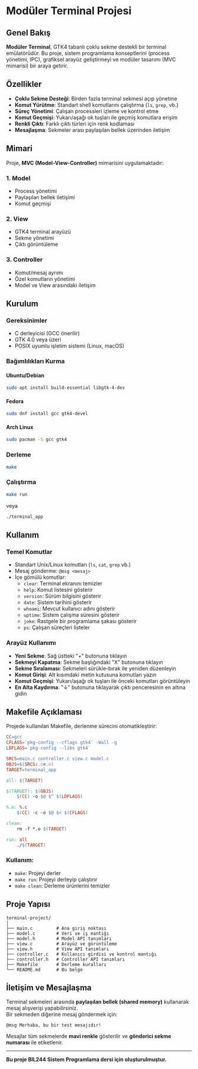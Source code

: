 # Modüler Terminal Projesi

## Genel Bakış

**Modüler Terminal**, GTK4 tabanlı çoklu sekme destekli bir terminal emülatörüdür. Bu proje, sistem programlama konseptlerini (process yönetimi, IPC), grafiksel arayüz geliştirmeyi ve modüler tasarımı (MVC mimarisi) bir araya getirir.


## Özellikler

- **Çoklu Sekme Desteği**: Birden fazla terminal sekmesi açıp yönetme
- **Komut Yürütme**: Standart shell komutlarını çalıştırma (`ls`, `grep`, vb.)
- **Süreç Yönetimi**: Çalışan processleri izleme ve kontrol etme
- **Komut Geçmişi**: Yukarı/aşağı ok tuşları ile geçmiş komutlara erişim
- **Renkli Çıktı**: Farklı çıktı türleri için renk kodlaması
- **Mesajlaşma**: Sekmeler arası paylaşılan bellek üzerinden iletişim

## Mimari

Proje, **MVC (Model-View-Controller)** mimarisini uygulamaktadır:

### 1. Model
- Process yönetimi  
- Paylaşılan bellek iletişimi  
- Komut geçmişi  

### 2. View
- GTK4 terminal arayüzü  
- Sekme yönetimi  
- Çıktı görüntüleme  

### 3. Controller
- Komut/mesaj ayrımı  
- Özel komutların yönetimi  
- Model ve View arasındaki iletişim  

## Kurulum

### Gereksinimler

- C derleyicisi (GCC önerilir)
- GTK 4.0 veya üzeri
- POSIX uyumlu işletim sistemi (Linux, macOS)

### Bağımlılıkları Kurma

#### Ubuntu/Debian
```bash
sudo apt install build-essential libgtk-4-dev
```

#### Fedora
```bash
sudo dnf install gcc gtk4-devel
```

#### Arch Linux
```bash
sudo pacman -S gcc gtk4
```

### Derleme
```bash
make
```

### Çalıştırma
```bash
make run
```
veya
```bash
./terminal_app
```

## Kullanım

### Temel Komutlar

- Standart Unix/Linux komutları (`ls`, `cat`, `grep` vb.)
- Mesaj gönderme: `@msg <mesaj>`  
- İçe gömülü komutlar:
  - `clear`: Terminal ekranını temizler
  - `help`: Komut listesini gösterir
  - `version`: Sürüm bilgisini gösterir
  - `date`: Sistem tarihini gösterir
  - `whoami`: Mevcut kullanıcı adını gösterir
  - `uptime`: Sistem çalışma süresini gösterir
  - `joke`: Rastgele bir programlama şakası gösterir
  - `ps`: Çalışan süreçleri listeler

### Arayüz Kullanımı

- **Yeni Sekme**: Sağ üstteki "+" butonuna tıklayın  
- **Sekmeyi Kapatma**: Sekme başlığındaki "X" butonuna tıklayın  
- **Sekme Sıralaması**: Sekmeleri sürükle-bırak ile yeniden düzenleyin  
- **Komut Girişi**: Alt kısımdaki metin kutusuna komutları yazın  
- **Komut Geçmişi**: Yukarı/aşağı ok tuşları ile önceki komutları görüntüleyin  
- **En Alta Kaydırma**: "↓" butonuna tıklayarak çıktı penceresinin en altına gidin  

## Makefile Açıklaması

Projede kullanılan Makefile, derlenme sürecini otomatikleştirir:

```makefile
CC=gcc
CFLAGS=`pkg-config --cflags gtk4` -Wall -g
LDFLAGS=`pkg-config --libs gtk4`

SRCS=main.c controller.c view.c model.c
OBJS=$(SRCS:.c=.o)
TARGET=terminal_app

all: $(TARGET)

$(TARGET): $(OBJS)
	$(CC) -o $@ $^ $(LDFLAGS)

%.o: %.c
	$(CC) -c -o $@ $< $(CFLAGS)

clean:
	rm -f *.o $(TARGET)

run: all
	./$(TARGET)
```

### Kullanım:
- `make`: Projeyi derler  
- `make run`: Projeyi derleyip çalıştırır  
- `make clean`: Derleme ürünlerini temizler  

## Proje Yapısı

```
terminal-project/
│
├── main.c         # Ana giriş noktası
├── model.c        # Veri ve iş mantığı
├── model.h        # Model API tanımları
├── view.c         # Arayüz ve görüntüleme
├── view.h         # View API tanımları
├── controller.c   # Kullanıcı girdisi ve kontrol mantığı
├── controller.h   # Controller API tanımları
├── Makefile       # Derleme kuralları
└── README.md      # Bu belge
```

## İletişim ve Mesajlaşma

Terminal sekmeleri arasında **paylaşılan bellek (shared memory)** kullanarak mesaj alışverişi yapabilirsiniz.  
Bir sekmeden diğerine mesaj göndermek için:

```
@msg Merhaba, bu bir test mesajıdır!
```

Mesajlar tüm sekmelerde **mavi renkle** gösterilir ve **gönderici sekme numarası** ile etiketlenir.



---

**Bu proje BIL244 Sistem Programlama dersi için oluşturulmuştur.**
